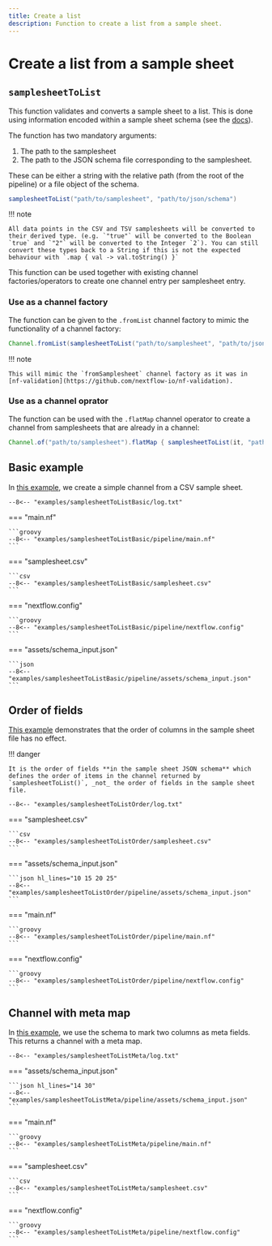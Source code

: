 ```yaml
---
title: Create a list
description: Function to create a list from a sample sheet.
---
```


# Create a list from a sample sheet

## `samplesheetToList`

This function validates and converts a sample sheet to a list. This is done using information encoded within a sample sheet schema (see the [docs](../nextflow_schema/sample_sheet_schema_specification.md)).

The function has two mandatory arguments:

1. The path to the samplesheet
2. The path to the JSON schema file corresponding to the samplesheet.

These can be either a string with the relative path (from the root of the pipeline) or a file object of the schema.

```groovy
samplesheetToList("path/to/samplesheet", "path/to/json/schema")
```

!!! note

    All data points in the CSV and TSV samplesheets will be converted to their derived type. (e.g. `"true"` will be converted to the Boolean `true` and `"2"` will be converted to the Integer `2`). You can still convert these types back to a String if this is not the expected behaviour with `.map { val -> val.toString() }`

This function can be used together with existing channel factories/operators to create one channel entry per samplesheet entry.

### Use as a channel factory

The function can be given to the `.fromList` channel factory to mimic the functionality of a channel factory:

```groovy
Channel.fromList(samplesheetToList("path/to/samplesheet", "path/to/json/schema"))
```

!!! note

    This will mimic the `fromSamplesheet` channel factory as it was in [nf-validation](https://github.com/nextflow-io/nf-validation).

### Use as a channel oprator

The function can be used with the `.flatMap` channel operator to create a channel from samplesheets that are already in a channel:

```groovy
Channel.of("path/to/samplesheet").flatMap { samplesheetToList(it, "path/to/json/schema") }
```

## Basic example

In [this example](https://github.com/nextflow-io/nf-schema/tree/master/examples/samplesheetToListBasic), we create a simple channel from a CSV sample sheet.

```
--8<-- "examples/samplesheetToListBasic/log.txt"
```

=== "main.nf"

    ```groovy
    --8<-- "examples/samplesheetToListBasic/pipeline/main.nf"
    ```

=== "samplesheet.csv"

    ```csv
    --8<-- "examples/samplesheetToListBasic/samplesheet.csv"
    ```

=== "nextflow.config"

    ```groovy
    --8<-- "examples/samplesheetToListBasic/pipeline/nextflow.config"
    ```

=== "assets/schema_input.json"

    ```json
    --8<-- "examples/samplesheetToListBasic/pipeline/assets/schema_input.json"
    ```

## Order of fields

[This example](https://github.com/nextflow-io/nf-schema/tree/master/examples/samplesheetToListOrder) demonstrates that the order of columns in the sample sheet file has no effect.

!!! danger

    It is the order of fields **in the sample sheet JSON schema** which defines the order of items in the channel returned by `samplesheetToList()`, _not_ the order of fields in the sample sheet file.

```
--8<-- "examples/samplesheetToListOrder/log.txt"
```

=== "samplesheet.csv"

    ```csv
    --8<-- "examples/samplesheetToListOrder/samplesheet.csv"
    ```

=== "assets/schema_input.json"

    ```json hl_lines="10 15 20 25"
    --8<-- "examples/samplesheetToListOrder/pipeline/assets/schema_input.json"
    ```

=== "main.nf"

    ```groovy
    --8<-- "examples/samplesheetToListOrder/pipeline/main.nf"
    ```

=== "nextflow.config"

    ```groovy
    --8<-- "examples/samplesheetToListOrder/pipeline/nextflow.config"
    ```

## Channel with meta map

In [this example](https://github.com/nextflow-io/nf-schema/tree/master/examples/samplesheetToListMeta), we use the schema to mark two columns as meta fields.
This returns a channel with a meta map.

```
--8<-- "examples/samplesheetToListMeta/log.txt"
```

=== "assets/schema_input.json"

    ```json hl_lines="14 30"
    --8<-- "examples/samplesheetToListMeta/pipeline/assets/schema_input.json"
    ```

=== "main.nf"

    ```groovy
    --8<-- "examples/samplesheetToListMeta/pipeline/main.nf"
    ```

=== "samplesheet.csv"

    ```csv
    --8<-- "examples/samplesheetToListMeta/samplesheet.csv"
    ```

=== "nextflow.config"

    ```groovy
    --8<-- "examples/samplesheetToListMeta/pipeline/nextflow.config"
    ```
